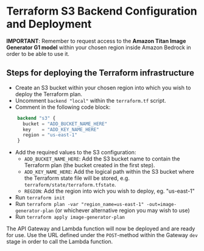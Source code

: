 # Terraform S3 Backend Configuration and Deployment

**IMPORTANT**: Remember to request access to the **Amazon Titan Image Generator G1 model** within your chosen region
inside Amazon
Bedrock in order to be able to use it.

## Steps for deploying the Terraform infrastructure

* Create an S3 bucket within your chosen region into which you wish to deploy the Terraform plan.
* Uncomment `backend "local"` within the `terraform.tf` script.
* Comment in the following code block:

```terraform
    backend "s3" {
      bucket = "ADD_BUCKET_NAME_HERE"
      key    = "ADD_KEY_NAME_HERE"
      region = "us-east-1"
    }
```

* Add the required values to the S3 configuration:
    * `ADD_BUCKET_NAME_HERE`: Add the S3 bucket name to contain the Terraform plan (the bucket created in the first
      step).
    * `ADD_KEY_NAME_HERE`: Add the logical path within the S3 bucket where the Terraform state file will be stored, e.g.
      `terraform/state/terraform.tfstate`.
    * `REGION`: Add the region into wich you wish to deploy, eg. "us-east-1"
* Run `terraform init`
* Run `terraform plan -var "region_name=us-east-1" -out=image-generator-plan` (or whichever alternative region you may wish to
  use)
* Run `terraform apply image-generator-plan`

The API Gateway and Lambda function will now be deployed and are ready for use.
Use the URL defined under the `POST`-method within the Gateway `dev` stage in order to call the Lambda function.
